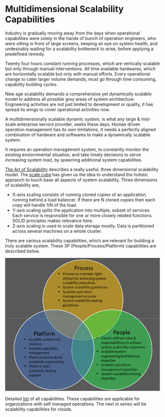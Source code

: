 #	Multidimensional Scalability Capabilities 

Industry is gradually moving away from the days when operational capabilities were solely in the hands of bunch of operation engineers, who were sitting in front of large screens, keeping an eye on system health, and undesirably waiting for a scalability bottleneck to arise, before applying a predefined remedy.

Twenty four hours constant running processes, which are vertically scalable but only through manual interventions. All time available hardwares, which are horizontally scalable but only with manual efforts. Every operational change to cater larger volume demands, must go through time consuming, capability building cycles.

New age scalability demands a comprehensive yet dynamically scalable model to address all possible grey areas of system architecture. Engineering activities are not just limited to development or quality, it has spread its wings to cover operational activities now.

A multidimensionally scalable dynamic system, is what any large & mid-scale enterprise service provider, seeks these days. Human driven operation management has its own limitations, It needs a perfectly aligned combination of hardware and softwares to make a dynamically scalable system. 

It requires an operation management system, to constantly monitor the existing enviornmental situation, and take timely decisions to serve increasing system load, by spawning additional system capabilities.

[The Art of Scalability](http://theartofscalability.com/) describes a really useful, three dimensional scalability model. The [scale cube](http://microservices.io/articles/scalecube.html) has given us the idea to understand the holistic appraoch to touch base all aspects of system scalability. Three dimensions of scalability are,

-	X-axis scaling consists of running cloned copies of an application, running behind a load balancer. If there are N cloned copies then each copy will handle 1/N of the load.
-   Y-axis scaling splits the application into multiple, subset of services. Each service is responsible for one or more closely related functions. SOLID principles makes relevance here.
-	Z-axis scaling is used to scale data storage mostly. Data is partitioned across several machines on a whole cluster.

There are various scalability capabilities, which are relevant for building a truly scalable system. These 3P (People/Process/Platform) capabilities are described below.

![](https://github.com/inbravo/tech-articles/blob/master/dzone/images/mdsc.png)

Detailed [list](https://github.com/inbravo/tech-articles/blob/master/dzone/docs/mdsc.pdf) of all capabilities. These capabilities are applicable for organizations with self managed operations. The next in series will be scalability capabilities for clouds. 
